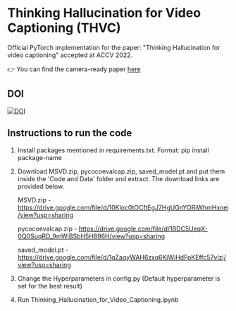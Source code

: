 # Thinking Hallucination for Video Captioning (THVC)

Official PyTorch implementation for the paper: "Thinking Hallucination for video captioning" accepted at ACCV 2022.

👉 You can find the camera-ready paper [here](https://openaccess.thecvf.com/content/ACCV2022/papers/Ullah_Thinking_Hallucination_for_Video_Captioning_ACCV_2022_paper.pdf)

## DOI

[![DOI](https://zenodo.org/badge/531304526.svg)](https://zenodo.org/badge/latestdoi/531304526)

## Instructions to run the code

1. Install packages mentioned in requirements.txt. Format: pip install package-name

2. Download MSVD.zip, pycocoevalcap.zip, saved_model.pt and put them inside the 'Code and Data' folder and extract. The download links are provided below.  

    MSVD.zip - https://drive.google.com/file/d/10Kloc0tOCftEgJ7HgUGnYORiWhmHxnej/view?usp=sharing

    pycocoevalcap.zip - https://drive.google.com/file/d/1BDC5UeqX-0Q0SuqRD_9mWiBSbH5H896H/view?usp=sharing

    saved_model.pt - https://drive.google.com/file/d/1qZaqyWAH6zxq6KjWiHdFpKEffc57vlzj/view?usp=sharing

3. Change the Hyperparameters in config.py (Default hyperparameter is set for the best result)
4. Run Thinking_Hallucination_for_Video_Captioning.ipynb
